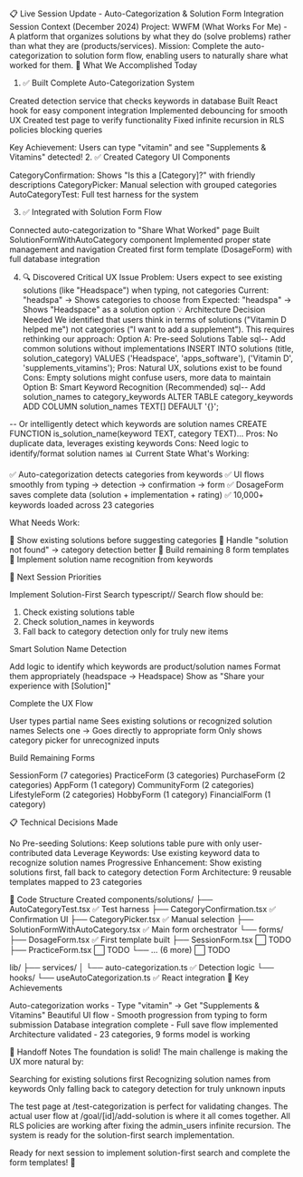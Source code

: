 📋 Live Session Update - Auto-Categorization & Solution Form Integration
Session Context (December 2024)
Project: WWFM (What Works For Me) - A platform that organizes solutions by what they do (solve problems) rather than what they are (products/services).
Mission: Complete the auto-categorization to solution form flow, enabling users to naturally share what worked for them.
🎯 What We Accomplished Today
1. ✅ Built Complete Auto-Categorization System

Created detection service that checks keywords in database
Built React hook for easy component integration
Implemented debouncing for smooth UX
Created test page to verify functionality
Fixed infinite recursion in RLS policies blocking queries

Key Achievement: Users can type "vitamin" and see "Supplements & Vitamins" detected!
2. ✅ Created Category UI Components

CategoryConfirmation: Shows "Is this a [Category]?" with friendly descriptions
CategoryPicker: Manual selection with grouped categories
AutoCategoryTest: Full test harness for the system

3. ✅ Integrated with Solution Form Flow

Connected auto-categorization to "Share What Worked" page
Built SolutionFormWithAutoCategory component
Implemented proper state management and navigation
Created first form template (DosageForm) with full database integration

4. 🔍 Discovered Critical UX Issue
Problem: Users expect to see existing solutions (like "Headspace") when typing, not categories
Current: "headspa" → Shows categories to choose from
Expected: "headspa" → Shows "Headspace" as a solution option
💡 Architecture Decision Needed
We identified that users think in terms of solutions ("Vitamin D helped me") not categories ("I want to add a supplement"). This requires rethinking our approach:
Option A: Pre-seed Solutions Table
sql-- Add common solutions without implementations
INSERT INTO solutions (title, solution_category) VALUES
('Headspace', 'apps_software'),
('Vitamin D', 'supplements_vitamins');
Pros: Natural UX, solutions exist to be found
Cons: Empty solutions might confuse users, more data to maintain
Option B: Smart Keyword Recognition (Recommended)
sql-- Add solution_names to category_keywords
ALTER TABLE category_keywords 
ADD COLUMN solution_names TEXT[] DEFAULT '{}';

-- Or intelligently detect which keywords are solution names
CREATE FUNCTION is_solution_name(keyword TEXT, category TEXT)...
Pros: No duplicate data, leverages existing keywords
Cons: Need logic to identify/format solution names
📊 Current State
What's Working:

✅ Auto-categorization detects categories from keywords
✅ UI flows smoothly from typing → detection → confirmation → form
✅ DosageForm saves complete data (solution + implementation + rating)
✅ 10,000+ keywords loaded across 23 categories

What Needs Work:

🔄 Show existing solutions before suggesting categories
🔄 Handle "solution not found" → category detection better
🔄 Build remaining 8 form templates
🔄 Implement solution name recognition from keywords

🚀 Next Session Priorities

Implement Solution-First Search
typescript// Search flow should be:
1. Check existing solutions table
2. Check solution_names in keywords
3. Fall back to category detection only for truly new items

Smart Solution Name Detection

Add logic to identify which keywords are product/solution names
Format them appropriately (headspace → Headspace)
Show as "Share your experience with [Solution]"


Complete the UX Flow

User types partial name
Sees existing solutions or recognized solution names
Selects one → Goes directly to appropriate form
Only shows category picker for unrecognized inputs


Build Remaining Forms

SessionForm (7 categories)
PracticeForm (3 categories)
PurchaseForm (2 categories)
AppForm (1 category)
CommunityForm (2 categories)
LifestyleForm (2 categories)
HobbyForm (1 category)
FinancialForm (1 category)



📋 Technical Decisions Made

No Pre-seeding Solutions: Keep solutions table pure with only user-contributed data
Leverage Keywords: Use existing keyword data to recognize solution names
Progressive Enhancement: Show existing solutions first, fall back to category detection
Form Architecture: 9 reusable templates mapped to 23 categories

🔧 Code Structure Created
components/solutions/
├── AutoCategoryTest.tsx          ✅ Test harness
├── CategoryConfirmation.tsx      ✅ Confirmation UI
├── CategoryPicker.tsx            ✅ Manual selection
├── SolutionFormWithAutoCategory.tsx  ✅ Main form orchestrator
└── forms/
    ├── DosageForm.tsx           ✅ First template built
    ├── SessionForm.tsx          ⬜ TODO
    ├── PracticeForm.tsx         ⬜ TODO
    └── ... (6 more)             ⬜ TODO

lib/
├── services/
│   └── auto-categorization.ts   ✅ Detection logic
└── hooks/
    └── useAutoCategorization.ts  ✅ React integration
🎉 Key Achievements

Auto-categorization works - Type "vitamin" → Get "Supplements & Vitamins"
Beautiful UI flow - Smooth progression from typing to form submission
Database integration complete - Full save flow implemented
Architecture validated - 23 categories, 9 forms model is working

📝 Handoff Notes
The foundation is solid! The main challenge is making the UX more natural by:

Searching for existing solutions first
Recognizing solution names from keywords
Only falling back to category detection for truly unknown inputs

The test page at /test-categorization is perfect for validating changes. The actual user flow at /goal/[id]/add-solution is where it all comes together.
All RLS policies are working after fixing the admin_users infinite recursion. The system is ready for the solution-first search implementation.

Ready for next session to implement solution-first search and complete the form templates! 🚀